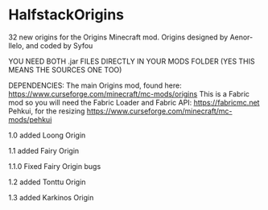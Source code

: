 # HalfstackOrigins
32 new origins for the Origins Minecraft mod. Origins designed by Aenor-llelo, and coded by Syfou

YOU NEED BOTH .jar FILES DIRECTLY IN YOUR MODS FOLDER (YES THIS MEANS THE SOURCES ONE TOO)

DEPENDENCIES:
The main Origins mod, found here: https://www.curseforge.com/minecraft/mc-mods/origins
This is a Fabric mod so you will need the Fabric Loader and Fabric API: https://fabricmc.net 
Pehkui, for the resizing https://www.curseforge.com/minecraft/mc-mods/pehkui

1.0 added Loong Origin

1.1 added Fairy Origin

1.1.0 Fixed Fairy Origin bugs

1.2 added Tonttu Origin

1.3 added Karkinos Origin
